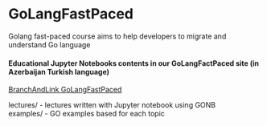 # GoLangFastPaced
Golang fast-paced course aims to help developers to migrate and understand Go language

#### Educational Jupyter Notebooks contents in our GoLangFactPaced site (in Azerbaijan Turkish language)
[BranchAndLink  GoLangFastPaced](https://branchandlink.github.io/GoLangFastPaced/)



lectures/ - lectures written with Jupyter notebook using GONB   
examples/ - GO examples based for each topic  


